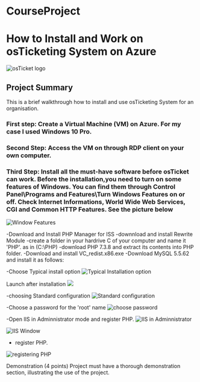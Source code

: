 # CourseProject

<h1> How to Install and Work on osTicketing System on Azure</h1>
<p align="left">
<img src="https://i.imgur.com/Clzj7Xs.png" alt="osTicket logo"/>
</p>

<h2>Project Summary</h2> 
This is a brief walkthrough how to install and use osTicketing System for an organisation.
<h3>First step: Create a Virtual Machine (VM) on Azure. For my case I used Windows 10 Pro.</h3>
<h3>Second Step: Access the VM on through RDP client on your own computer.</h3>
<h3>Third Step: Install all the must-have software before osTicket can work. Before the installation,you need to turn on some features of Windows. You can find them through Control Panel\Programs and Features\Turn Windows Features on or off. Check Internet Informations, World Wide Web Services, CGI and Common HTTP Features. See the picture below</h3>
<p align="left">
<img src="https://i.imgur.com/RsYPw50.png" alt="Window Features"/>
</p>
-Download and Install PHP Manager for ISS 
-downnload and install Rewrite Module
-create a folder in your hardrive C of your computer  and name it 'PHP'. as in (C:\PHP)
-download PHP 7.3.8 and extract its contents into PHP folder.
-Download and install VC_redist.x86.exe
-Download MySQL 5.5.62 and install it as follows:
<p align="left">
  -Choose Typical install option
  <img src="https://i.imgur.com/SEZoDMZ.png" alt="Typical Installation option"/>
</p>
<p align="left">
  Launch after installation
  <img src="https://i.imgur.com/zvzIDYa.png" />
</p>
<p align="left">
  -choosing  Standard configuration

  <img src="https://i.imgur.com/wI0yY2q.png" alt="Standard configuration"/>
</p>
<p align="left">
  -Choose a password for the 'root' name
  <img src="https://i.imgur.com/9RjVJF1.png" alt="choose password"/>
</p>
<p align="left">
  
-Open IIS in Adminnistrator mode and register PHP.
 <img src="https://i.imgur.com/Iez8cnW.png" alt="IIS in Adminnistrator"/>
</p>
<p align="left">

 <img src="https://i.imgur.com/Ko45hhQ.png" alt="IIS Window"/>
</p>
<p align="left">
  
- register PHP.
 <img src="https://i.imgur.com/dJyAp2Q.png" alt="registering PHP"/>
</p>



Demonstration (4 points)
Project must have a thorough demonstration section, illustrating the use of the project.

